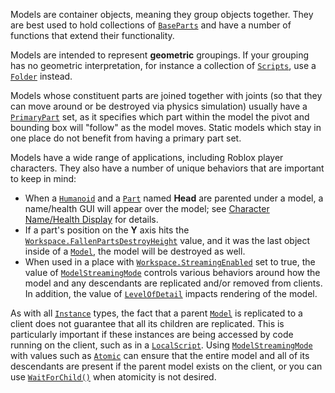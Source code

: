 Models are container objects, meaning they group objects together. They are
best used to hold collections of [`BaseParts`](https://create.roblox.com/docs/reference/engine/classes/BasePart) and have a number
of functions that extend their functionality.

Models are intended to represent **geometric** groupings. If your grouping has
no geometric interpretation, for instance a collection of
[`Scripts`](https://create.roblox.com/docs/reference/engine/classes/Script), use a [`Folder`](https://create.roblox.com/docs/reference/engine/classes/Folder) instead.

Models whose constituent parts are joined together with joints (so that they
can move around or be destroyed via physics simulation) usually have a
[`PrimaryPart`](https://create.roblox.com/docs/reference/engine/classes/Model#PrimaryPart) set, as it specifies which part within
the model the pivot and bounding box will "follow" as the model moves. Static
models which stay in one place do not benefit from having a primary part set.

Models have a wide range of applications, including Roblox player characters.
They also have a number of unique behaviors that are important to keep in
mind:

- When a [`Humanoid`](https://create.roblox.com/docs/reference/engine/classes/Humanoid) and a [`Part`](https://create.roblox.com/docs/reference/engine/classes/Part) named **Head** are parented under
a model, a name/health GUI will appear over the model; see
[Character Name/Health Display](https://create.roblox.com/docs/characters/name-health-display)
for details.
- If a part's position on the **Y** axis hits the
[`Workspace.FallenPartsDestroyHeight`](https://create.roblox.com/docs/reference/engine/classes/Workspace#FallenPartsDestroyHeight) value, and it was the last object
inside of a [`Model`](https://create.roblox.com/docs/reference/engine/classes/Model), the model will be destroyed as well.
- When used in a place with [`Workspace.StreamingEnabled`](https://create.roblox.com/docs/reference/engine/classes/Workspace#StreamingEnabled) set to true,
the value of [`ModelStreamingMode`](https://create.roblox.com/docs/reference/engine/classes/Model#ModelStreamingMode) controls
various behaviors around how the model and any descendants are replicated
and/or removed from clients. In addition, the value of
[`LevelOfDetail`](https://create.roblox.com/docs/reference/engine/classes/Model#LevelOfDetail) impacts rendering of the model.

As with all [`Instance`](https://create.roblox.com/docs/reference/engine/classes/Instance) types, the fact that a parent [`Model`](https://create.roblox.com/docs/reference/engine/classes/Model) is
replicated to a client does not guarantee that all its children are
replicated. This is particularly important if these instances are being
accessed by code running on the client, such as in a [`LocalScript`](https://create.roblox.com/docs/reference/engine/classes/LocalScript).
Using [`ModelStreamingMode`](https://create.roblox.com/docs/reference/engine/classes/Model#ModelStreamingMode) with values such as
[`Atomic`](https://create.roblox.com/docs/reference/engine/enums/ModelStreamingMode) can ensure that the entire model and all of
its descendants are present if the parent model exists on the client, or you
can use [`WaitForChild()`](https://create.roblox.com/docs/reference/engine/classes/Instance#WaitForChild) when atomicity is not
desired.